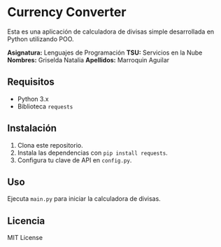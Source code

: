 # Currency Converter

Esta es una aplicación de calculadora de divisas simple desarrollada en Python utilizando POO.

**Asignatura:** Lenguajes de Programación
**TSU:** Servicios en la Nube
**Nombres:** Griselda Natalia
**Apellidos:** Marroquin Aguilar

## Requisitos

- Python 3.x
- Biblioteca `requests`

## Instalación

1. Clona este repositorio.
2. Instala las dependencias con `pip install requests`.
3. Configura tu clave de API en `config.py`.

## Uso

Ejecuta `main.py` para iniciar la calculadora de divisas.

## Licencia

MIT License
